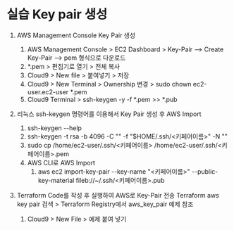 # 실습 Key pair 생성

1. AWS Management Console Key Pair 생성
	1. AWS Management Console > EC2 Dashboard > Key-Pair --> Create Key-Pair --> pem 형식으로 다운로드
	2. *.pem > 편집기로 열기 > 전체 복사
	3. Cloud9 > New file > 붙여넣기 > 저장
	4. Cloud9 > New Terminal > Ownership 변경 > sudo chown ec2-user.ec2-user *.pem
	5. Cloud9 Terminal > ssh-keygen -y -f *.pem >> *.pub
	
2. 리눅스 ssh-keygen 명령어를 이용해서 Key Pair 생성 후 AWS Import
	1. ssh-keygen --help
	2. ssh-keygen -t rsa -b 4096 -C "" -f "$HOME/.ssh/<키페어이름>" -N ""
	3. sudo cp /home/ec2-user/.ssh/<키페어이름> /home/ec2-user/.ssh/<키페어이름>.pem
	4. AWS CLI로 AWS Import
		1. aws ec2 import-key-pair --key-name "<키페어이름>" --public-key-material fileb://~/.ssh/<키페어이름>.pub
		
3. Terraform Code를 작성 후 실행하여 AWS로 Key-Pair 전송
	Terraform aws key pair 검색 > Terraform Registry에서 aws_key_pair 예제 참조
	1. Cloud9 > New File > 예제 붙여 넣기
<!--stackedit_data:
eyJoaXN0b3J5IjpbLTEyNDQyODUwODNdfQ==
-->
